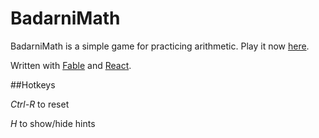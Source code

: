 # BadarniMath

BadarniMath is a simple game for practicing arithmetic. Play it now [here](https://maxwilson.github.io/BMath/).

Written with [Fable](https://fable-compiler.github.io/) and [React](https://facebook.github.io/react/).

##Hotkeys

*Ctrl-R* to reset

*H* to show/hide hints